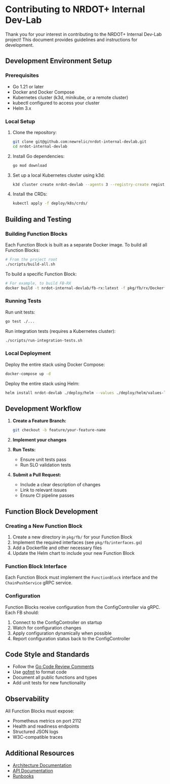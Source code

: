 # Contributing to NRDOT+ Internal Dev-Lab

Thank you for your interest in contributing to the NRDOT+ Internal Dev-Lab project! This document provides guidelines and instructions for development.

## Development Environment Setup

### Prerequisites

- Go 1.21 or later
- Docker and Docker Compose
- Kubernetes cluster (k3d, minikube, or a remote cluster)
- kubectl configured to access your cluster
- Helm 3.x

### Local Setup

1. Clone the repository:
   ```bash
   git clone git@github.com:newrelic/nrdot-internal-devlab.git
   cd nrdot-internal-devlab
   ```

2. Install Go dependencies:
   ```bash
   go mod download
   ```

3. Set up a local Kubernetes cluster using k3d:
   ```bash
   k3d cluster create nrdot-devlab --agents 3 --registry-create registry.localhost:5000
   ```

4. Install the CRDs:
   ```bash
   kubectl apply -f deploy/k8s/crds/
   ```

## Building and Testing

### Building Function Blocks

Each Function Block is built as a separate Docker image. To build all Function Blocks:

```bash
# From the project root
./scripts/build-all.sh
```

To build a specific Function Block:

```bash
# For example, to build FB-RX
docker build -t nrdot-internal-devlab/fb-rx:latest -f pkg/fb/rx/Dockerfile .
```

### Running Tests

Run unit tests:

```bash
go test ./...
```

Run integration tests (requires a Kubernetes cluster):

```bash
./scripts/run-integration-tests.sh
```

### Local Deployment

Deploy the entire stack using Docker Compose:

```bash
docker-compose up -d
```

Deploy the entire stack using Helm:

```bash
helm install nrdot-devlab ./deploy/helm --values ./deploy/helm/values-lab.yaml
```

## Development Workflow

1. **Create a Feature Branch:**
   ```bash
   git checkout -b feature/your-feature-name
   ```

2. **Implement your changes**

3. **Run Tests:**
   - Ensure unit tests pass
   - Run SLO validation tests

4. **Submit a Pull Request:**
   - Include a clear description of changes
   - Link to relevant issues
   - Ensure CI pipeline passes

## Function Block Development

### Creating a New Function Block

1. Create a new directory in `pkg/fb/` for your Function Block
2. Implement the required interfaces (see `pkg/fb/interfaces.go`)
3. Add a Dockerfile and other necessary files
4. Update the Helm chart to include your new Function Block

### Function Block Interface

Each Function Block must implement the `FunctionBlock` interface and the `ChainPushService` gRPC service.

### Configuration

Function Blocks receive configuration from the ConfigController via gRPC. Each FB should:

1. Connect to the ConfigController on startup
2. Watch for configuration changes
3. Apply configuration dynamically when possible
4. Report configuration status back to the ConfigController

## Code Style and Standards

- Follow the [Go Code Review Comments](https://github.com/golang/go/wiki/CodeReviewComments)
- Use [gofmt](https://golang.org/cmd/gofmt/) to format code
- Document all public functions and types
- Add unit tests for new functionality

## Observability

All Function Blocks must expose:

- Prometheus metrics on port 2112
- Health and readiness endpoints
- Structured JSON logs
- W3C-compatible traces

## Additional Resources

- [Architecture Documentation](./docs/architecture/)
- [API Documentation](./docs/api/)
- [Runbooks](./docs/runbooks/)
